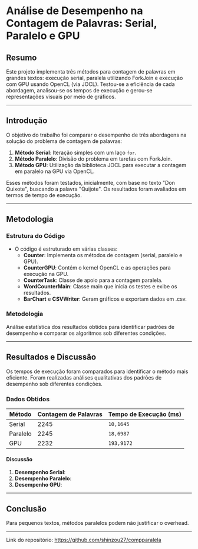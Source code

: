 # Análise de Desempenho na Contagem de Palavras: Serial, Paralelo e GPU

## Resumo  
Este projeto implementa três métodos para contagem de palavras em grandes textos: execução serial, paralela utilizando ForkJoin  e execução com GPU usando OpenCL (via JOCL). Testou-se a eficiência de cada abordagem, analisou-se os tempos de execução e gerou-se representações visuais por meio de gráficos.

---

## Introdução  
O objetivo do trabalho foi comparar o desempenho de três abordagens na solução do problema de contagem de palavras:  
1. **Método Serial**: Iteração simples com um laço `for`.  
2. **Método Paralelo**: Divisão do problema em tarefas com ForkJoin.  
3. **Método GPU**: Utilização da biblioteca JOCL para executar a contagem em paralelo na GPU via OpenCL.  

Esses métodos foram testados, inicialmente, com base no texto "Don Quixote", buscando a palavra "Quijote". Os resultados foram avaliados em termos de tempo de execução.

---

## Metodologia  
### Estrutura do Código  
- O código é estruturado em várias classes:  
  - **Counter**: Implementa os métodos de contagem (serial, paralelo e GPU).  
  - **CounterGPU**: Contém o kernel OpenCL e as operações para execução na GPU.  
  - **CounterTask**: Classe de apoio para a contagem paralela.  
  - **WordCounterMain**: Classe main que inicia os testes e exibe os resultados.  
  - **BarChart** e **CSVWriter**: Geram gráficos e exportam dados em .csv.  

### Metodologia  
Análise estatística dos resultados obtidos para identificar padrões de desempenho e comparar os algoritmos sob diferentes condições.

---

## Resultados e Discussão  
Os tempos de execução foram comparados para identificar o método mais eficiente. Foram realizadas análises qualitativas dos padrões de desempenho sob diferentes condições.

### Dados Obtidos  
| Método         | Contagem de Palavras | Tempo de Execução (ms) |
|----------------|----------------------|------------------------|
| Serial         | 2245                 | `10,1645`               |
| Paralelo       | 2245                 | `18,6987`               |
| GPU            | 2232                 | `193,9172`              |


#### Discussão  
1. **Desempenho Serial**: 
2. **Desempenho Paralelo**: 
3. **Desempenho GPU**: 

---

## Conclusão  
Para pequenos textos, métodos paralelos podem não justificar o overhead.  

---

Link do repositório: https://github.com/shinzou27/compparalela